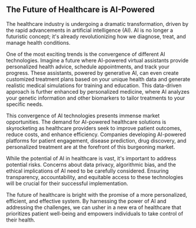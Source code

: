## The Future of Healthcare is AI-Powered

The healthcare industry is undergoing a dramatic transformation, driven by the rapid advancements in artificial intelligence (AI). AI is no longer a futuristic concept; it's already revolutionizing how we diagnose, treat, and manage health conditions.  

One of the most exciting trends is the convergence of different AI technologies. Imagine a future where AI-powered virtual assistants provide personalized health advice, schedule appointments, and track your progress. These assistants, powered by generative AI, can even create customized treatment plans based on your unique health data and generate realistic medical simulations for training and education. This data-driven approach is further enhanced by personalized medicine, where AI analyzes your genetic information and other biomarkers to tailor treatments to your specific needs.

This convergence of AI technologies presents immense market opportunities. The demand for AI-powered healthcare solutions is skyrocketing as healthcare providers seek to improve patient outcomes, reduce costs, and enhance efficiency. Companies developing AI-powered platforms for patient engagement, disease prediction, drug discovery, and personalized treatment are at the forefront of this burgeoning market.

While the potential of AI in healthcare is vast, it's important to address potential risks. Concerns about data privacy, algorithmic bias, and the ethical implications of AI need to be carefully considered. Ensuring transparency, accountability, and equitable access to these technologies will be crucial for their successful implementation.

The future of healthcare is bright with the promise of a more personalized, efficient, and effective system. By harnessing the power of AI and addressing the challenges, we can usher in a new era of healthcare that prioritizes patient well-being and empowers individuals to take control of their health.